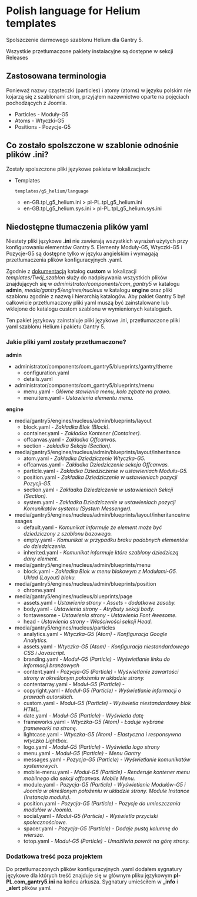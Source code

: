 # Polish language for Helium templates

Spolszczenie darmowego szablonu Helium dla Gantry 5.

Wszystkie przetłumaczone pakiety instalacyjne są dostępne w sekcji Releases

## Zastosowana terminologia

Ponieważ nazwy cząsteczki (particles) i atomy (atoms) w języku polskim nie kojarzą się z szablonami stron, przyjąłem nazewnictwo oparte na pojęciach pochodzących z Joomla.

* Particles - Moduły-G5
* Atoms - Wtyczki-G5
* Positions - Pozycje-G5

## Co zostało spolszczone w szablonie odnośnie plików .ini?

Zostały spolszczone pliki językowe pakietu w lokalizacjach:

* Templates

  `templates/g5_helium/language`

  * en-GB.tpl_g5_helium.ini > pl-PL.tpl_g5_helium.ini
  * en-GB.tpl_g5_helium.sys.ini > pl-PL.tpl_g5_helium.sys.ini

## Niedostępne tłumaczenia plików yaml

Niestety pliki językowe **.ini** nie zawierają wszystkich wyrażeń użytych przy konfigurowaniu elementów Gantry 5. Elementy Moduły-G5, Wtyczki-G5 i Pozycje-G5 są dostępne tylko w języku angielskim i wymagają przetłumaczenia plików konfiguracyjnych .yaml.

Zgodnie z [dokumentacją](https://docs.gantry.org/gantry5/advanced/customizing-theme-files#theme-directory-matrix) katalog **custom** w lokalizacji *templates/Twój_szablon* służy do nadpisywania wszystkich plików znajdujących się w *administrator/components/com_gantry5* w katalogu **admin**, *media/gantry5/engines/nucleus* w katalogu **engine** oraz pliki szablonu zgodnie z nazwą i hierarchią katalogów. Aby pakiet Gantry 5 był całkowicie przetłumaczony pliki yaml muszą być zainstalowane lub wklejone do katalogu custom szablonu w wymienionych katalogach.

Ten pakiet językowy zainstaluje pliki językowe .ini, przetłumaczone pliki yaml szablonu Helium i pakietu Gantry 5.

### Jakie pliki yaml zostały przetłumaczone?

**admin**

* administrator/components/com_gantry5/blueprints/gantry/theme
  * configuration.yaml
  * details.yaml
* administrator/components/com_gantry5/blueprints/menu
  * menu.yaml - *Główne stawienia menu, koło zębate na prawo.*
  * menuitem.yaml - *Ustawienia elementu menu.*

**engine**

* media/gantry5/engines/nucleus/admin/blueprints/layout
  * block.yaml - *Zakładka Blok (Block).*
  * container.yaml - *Zakładka Kontener (Container).*
  * offcanvas.yaml - *Zakładka Offcanvas.*
  * section - *zakładka Sekcja (Section).*
* media/gantry5/engines/nucleus/admin/blueprints/layout/inheritance
  * atom.yaml - *Zakładka Dziedziczenie Wtyczka-G5.*
  * offcanvas.yaml - *Zakładka Dziedziczenie sekcja Offcanvas.*
  * particle.yaml - *Zakładka Dziedziczenie w ustawieniach Modułu-G5.*
  * position.yaml - *Zakładka Dziedziczenie w ustawieniach pozycji Pozycji-G5.*
  * section.yaml - *Zakładka Dziedziczenie w ustawieniach Sekcji (Section).*
  * system.yaml - *Zakładka Dziedziczenie w ustawieniach pozycji Komunikatów systemu (System Messenger).*
* media/gantry5/engines/nucleus/admin/blueprints/layout/inheritance/messages
  * default.yaml - *Komunikat informuje że element może być dziedziczony z szablonu bazowego.*
  * empty.yaml - *Komunikat w przypadku braku podobnych elementów do dziedziczenia.*
  * inherited.yaml - *Komunikat informuje które szablony dziedziczą dany element.*
* media/gantry5/engines/nucleus/admin/blueprints/menu
  * block.yaml - *Zakładka Blok w menu blokowym z Modułami-G5. Układ (Layout) bloku.*
* media/gantry5/engines/nucleus/admin/blueprints/position
  * chrome.yaml
* media/gantry5/engines/nucleus/blueprints/page
  * assets.yaml - *Ustawienia strony - Assets - dodatkowe zasoby.*
  * body.yaml - *Ustawienia strony - Atrybuty sekcji body.*
  * fontawesome - *Ustawienia strony - Ustawienia Font Awesome.*
  * head - *Ustawienia strony - Właściwości sekcji Head.*
* media/gantry5/engines/nucleus/particles
  * analytics.yaml - *Wtyczka-G5 (Atom) - Konfiguracja Google Analytics.*
  * assets.yaml - *Wtyczka-G5 (Atom) - Konfiguracja niestandardowego CSS i Javascript.*
  * branding.yaml - *Moduł-G5 (Particle) - Wyświetlanie linku do informacji branżowych*
  * content.yaml - *Pozycja-G5 (Particle) - Wyświetlanie zawartości strony w określonym położeniu w układzie strony.*
  * contentarray.yaml - *Moduł-G5 (Particle) -*
  * copyright.yaml - *Moduł-G5 (Particle) - Wyświetlanie informacji o prawach autorskich.*
  * custom.yaml - *Moduł-G5 (Particle) - Wyświetla niestandardowy blok HTML.*
  * date.yaml - *Moduł-G5 (Particle) - Wyświetla datę*
  * frameworks.yaml - *Wtyczka-G5 (Atom) - Ładuje wybrane frameworki na stronę.*
  * lightcase.yaml - *Wtyczka-G5 (Atom) - Elastyczna i responsywna wtyczka Lightbox.*
  * logo.yaml - *Moduł-G5 (Particle) - Wyświetla logo strony*
  * menu.yaml - *Moduł-G5 (Particle) - Menu Gantry*
  * messages.yaml - *Pozycja-G5 (Particle) - Wyświetlanie komunikatów systemowych.*
  * mobile-menu.yaml - *Moduł-G5 (Particle) - Renderuje kontener menu mobilnego dla sekcji offcanvas. Mobile Menu.*
  * module.yaml - *Pozycja-G5 (Particle) - Wyświetlanie Modułów-G5 i Joomla w określonym położeniu w układzie strony. Module Instance (Instancja modułu).*
  * position.yaml - *Pozycja-G5 (Particle) - Pozycje do umieszczania modułów w Joomla.*
  * social.yaml - *Moduł-G5 (Particle) - Wyświetla przyciski społecznościowe.*
  * spacer.yaml - *Pozycja-G5 (Particle) - Dodaje pustą kolumnę do wiersza.*
  * totop.yaml - *Moduł-G5 (Particle) - Umożliwia powrót na górę strony.*

### Dodatkowa treść poza projektem

Do przetłumaczonych plików konfiguracyjnych .yaml dodałem sygnatury językowe dla których treść znajduje się w głównym pliku językowym  **pl-PL.com_gantry5.ini** na końcu arkusza. Sygnatury umieściłem w **_info** i **_alert** plików yaml.
